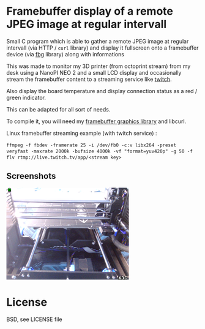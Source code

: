 Framebuffer display of a remote JPEG image at regular intervall
=====

Small C program which is able to gather a remote JPEG image at regular intervall (via HTTP / `curl` library) and display it fullscreen onto a framebuffer device (via [fbg](https://github.com/grz0zrg/fbg) library) along with informations

This was made to monitor my 3D printer (from octoprint stream) from my desk using a NanoPI NEO 2  and a small LCD display and occasionally stream the framebuffer content to a streaming service like [twitch](https://www.twitch.tv/).

Also display the board temperature and display connection status as a red / green indicator.

This can be adapted for all sort of needs.

To compile it, you will need my [framebuffer graphics library](https://github.com/grz0zrg/fbg) and libcurl.

Linux framebuffer streaming example (with twitch service) :

```
ffmpeg -f fbdev -framerate 25 -i /dev/fb0 -c:v libx264 -preset veryfast -maxrate 2000k -bufsize 4000k -vf "format=yuv420p" -g 50 -f flv rtmp://live.twitch.tv/app/<stream key>
```

## Screenshots

![Prusa 3D printer monitoring with octoprint](/screenshot.png?raw=true "Prusa 3D printer monitoring with octoprint")

License
=====

BSD, see LICENSE file